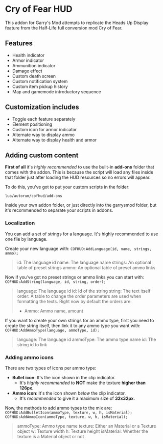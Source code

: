 # Cry of Fear HUD
This addon for Garry's Mod attempts to replicate the Heads Up Display feature from the Half-Life full conversion mod Cry of Fear.

## Features
+   Health indicator
+   Armor indicator
+   Ammunition indicator
+   Damage effect
+   Custom death screen
+   Custom notification system
+   Custom item pickup history
+   Map and gamemode introductory sequence

## Customization includes
+   Toggle each feature separately
+   Element positioning
+   Custom icon for armor indicator
+   Alternate way to display ammo
+   Alternate way to display health and armor

## Adding custom content
**First of all** it's _highly recommended_ to use the built-in **add-ons** folder that comes with the addon. This is because the script will load any files inside that folder just after loading the HUD resources so no errors will appear.

To do this, you've got to put your custom scripts in the folder:

`lua/autorun/cofhud/add-ons`

Inside your own addon folder, or just directly into the garrysmod folder, but it's recommended to separate your scripts in addons.

### Localization
You can add a set of strings for a language. It's highly recommended to use
one file by language.

Create your new language with:
`COFHUD:AddLanguage(id, name, strings, ammo);`

>id: The language id
>name: The language name
>strings: An optional table of preset strings
>ammo: An optional table of preset ammo links

Now if you've got no preset strings or ammo links you can start with:
`COFHUD:AddString(language, id, string, order);`

>language: The language id
>id: Id of the string
>string: The text itself
>order: A table to change the order parameters are used when formatting
>the texts. Right now by default the orders are:
>+   Ammo: Ammo name, amount

If you want to create your own strings for an ammo type, first you need
to create the string itself, then link it to any ammo type you want with:
`COFHUD:AddAmmoType(language, ammoType, id);`

>language: The language id
>ammoType: The ammo type name
>id: The string id to link

### Adding ammo icons
There are two types of icons per ammo type:

+   **Bullet icon**: It's the icon shown in the clip indicator.
    -   It's _highly recommended_ to **NOT** make the texture **higher than 126px**.
+   **Ammo icon**: It's the icon shown _below_ the clip indicator.
    -   It's _recommended_ to give it a maximum size of **32x32px**.

Now, the methods to add ammo types to the mix are:
`COFHUD:AddBulletIcon(ammoType, texture, w, h, isMaterial);`
`COFHUD:AddAmmoIcon(ammoType, texture, w, h, isMaterial);`

>ammoType: Ammo type name
>texture: Either an Material or a Texture object
>w: Texture width
>h: Texture height
>isMaterial: Whether the texture is a Material object or not
